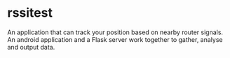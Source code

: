 # rssitest
An application that can track your position based on nearby router signals. An android application and a Flask server work together to gather, analyse and output data.
